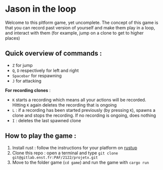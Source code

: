 # Jason in the loop

Welcome to this pltform game, yet uncomplete. The concept of this game is that you can record past version of yourself and make them play in a loop, and interact with them (for example, jump on a clone to get to higher places)

## Quick overview of commands : 

* `Z` for jump
* `Q`, `D` respectively for left and right
* `Spacebar` for respawning
* `J` for attacking

**For recording clones** :

* `K` starts a recording which means all your actions will be recorded. Hitting `K` again deletes the recording that is ongoing
* `L` : if a recording has been started previously (by pressing `K`), spawns a clone and stops the recording. If no recording is ongoing, does nothing
* `I` : deletes the last spawned clone

## How to play the game :

1. Install rust : follow the instructions for your platform on [rustup](https://rustup.rs/)
2. Clone this repo : open a terminal and type ```git clone git@gitlab.enst.fr:PAF/2122/projetx.git```
3. Move to the folder game (`cd game`) and run the game with `cargo run`
